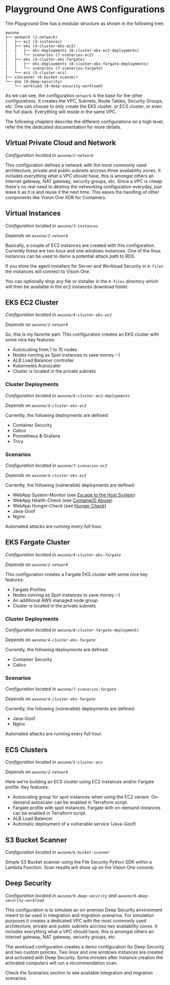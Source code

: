 # Playground One AWS Configurations

The Playground One has a modular structure as shown in the following tree:

```
awsone
├── network (2-network)
|   ├── ec2 (3-instances)
|   ├── eks (4-cluster-eks-ec2)
|   |   ├── eks-deployments (8-cluster-eks-ec2-deployments)
|   |   └── scenarios (7-scenarios-ec2)
|   ├── eks (4-cluster-eks-fargate)
|   |   ├── eks-deployments (8-cluster-eks-fargate-deployments)
|   |   └── scenarios (7-scenarios-fargate)
|   └── ecs (5-cluster-ecs)
├── s3scanner (6-bucket-scanner)
└── dsm (9-deep-security)
    └── workload (9-deep-security-workload) 
```

As we can see, the configuration `network` is the base for the other configurations. It creates the VPC, Subnets, Route Tables, Security Groups, etc. One can choose to only create the EKS cluster, or ECS cluster, or even the full stack. Everything will reside in the same VPC.

The following chapters describe the different configurations on a high level, refer the the dedicated documentation for more details.

## Virtual Private Cloud and Network

*Configuration located in `awsone/2-network`*

This configuration defines a network with the most commonly used architecture, private and public subnets accross three availability zones. It includes everything what a VPC should have, this is amongst others an internet gateway, NAT gateway, security groups, etc. Since a VPC is cheap there's no real need to destroy the networking configuration everyday, just leave it as it is and reuse it the next time. This eases the handling of other components like Vision One XDR for Containers.

## Virtual Instances

*Configuration located in `awsone/3-instances`*

*Depends on `awsone/2-network`*

Basically, a couple of EC2 instances are created with this configuration. Currently these are two linux and one windows instances. One of the linux instances can be used to demo a potential attack path to RDS.

If you store the agent installers for Server and Workload Security in `0-files` the instances will connect to Vision One.

You can optionally drop any file or installer in the `0-files` directory which will then be available in the ec2 instances download folder.

## EKS EC2 Cluster

*Configuration located in `awsone/4-cluster-eks-ec2`*

*Depends on `awsone/2-network`*

So, this is my favorite part. This configuration creates an EKS cluster with some nice key features:

- Autoscaling from 1 to 10 nodes
- Nodes running as Spot instances to save money :-)
- ALB Load Balancer controller
- Kubernetes Autoscaler
- Cluster is located in the private subnets

### Cluster Deployments

*Configuration located in `awsone/8-cluster-ec2-deployments`*

*Depends on `awsone/4-cluster-eks-ec2`*

Currently, the following deployments are defined:

- Container Security
- Calico
- Prometheus & Grafana
- Trivy

### Scenarios

*Configuration located in `awsone/7-scenarios-ec2`*

*Depends on `awsone/4-cluster-eks-ec2`*

Currently, the following (vulnerable) deployments are defined:

- WebApp System-Monitor (see [Escape to the Host System](../scenarios/eks/escape.md))
- WebApp Health-Check (see [ContainerD Abuse](../scenarios/eks/dind-exploitation.md))
- WebApp Hunger-Check (see [Hunger Check](../scenarios/eks/hunger-check.md))
- Java-Goof
- Nginx

Automated attacks are running every full hour.

## EKS Fargate Cluster

*Configuration located in `awsone/4-cluster-eks-fargate`*

*Depends on `awsone/2-network`*

This configuration creates a Fargate EKS cluster with some nice key features:

- Fargate Profiles
- Nodes running as Spot instances to save money :-)
- An additional AWS managed node group
- Cluster is located in the private subnets

### Cluster Deployments

*Configuration located in `awsone/8-cluster-fargate-deployments`*

*Depends on `awsone/4-cluster-eks-fargate`*

Currently, the following deployments are defined:

- Container Security
- Calico

### Scenarios

*Configuration located in `awsone/7-scenarios-fargate`*

*Depends on `awsone/4-cluster-eks-fargate`*

Currently, the following (vulnerable) deployments are defined:

- Java-Goof
- Nginx

Automated attacks are running every full hour.

## ECS Clusters

*Configuration located in `awsone/5-cluster-ecs`*

*Depends on `awsone/2-network`*

Here we're building an ECS cluster using EC2 instances and/or Fargate profile. Key features:

- Autoscaling group for spot instances when using the EC2 variant. On-demand autoscaler can be enabled in Terraform script.
- Fargate profile with spot instances. Fargate with on-demand instances can be enabled in Terraform script.
- ALB Load Balancer
- Automatic deployment of a vulnerable service (Java-Goof)

## S3 Bucket Scanner

*Configuration located in `awsone/6-bucket-scanner`*

Simple S3 Bucket scanner using the File Security Python SDK within a Lambda Function. Scan results will show up on the Vision One console.

## Deep Security

*Configuration located in `awsone/9-deep-security` and `awsone/9-deep-security-workload`*

This configuration is to simulate an on-premise Deep Security environment meant to be used in integration and migration scenarios. For simulation purposes it creates a dedicated VPC with the most commonly used architecture, private and public subnets accross two availability zones. It includes everything what a VPC should have, this is amongst others an internet gateway, NAT gateway, security groups, etc.

The workload configuration creates a demo configuration for Deep Security and two custom policies. Two linux and one windows instances are created and activated with Deep Security. Some minutes after instance creation the activated computers will run a recommendation scan.

Check the Scenarios section to see available integration and migration scenarios.